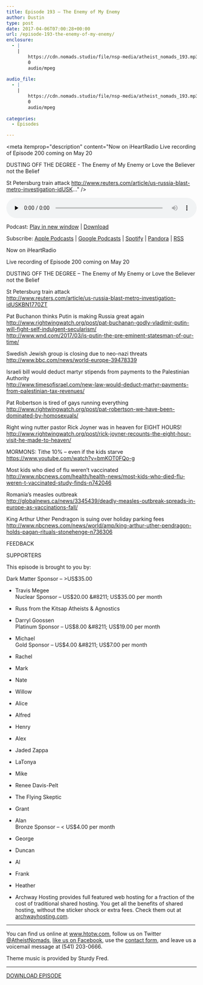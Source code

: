 ```yaml
---
title: ﻿Episode 193 – The Enemy of My Enemy
author: Dustin
type: post
date: 2017-04-06T07:00:28+00:00
url: /﻿episode-193-the-enemy-of-my-enemy/
enclosure:
  - |
    |
        https://cdn.nomads.studio/file/nsp-media/atheist_nomads_193.mp3
        0
        audio/mpeg
        
audio_file:
  - |
    |
        https://cdn.nomads.studio/file/nsp-media/atheist_nomads_193.mp3
        0
        audio/mpeg
        
categories:
  - Episodes

---
```

<div itemscope itemtype="http://schema.org/AudioObject">
  <meta itemprop="name" content="﻿Episode 193 &#8211; The Enemy of My Enemy" />
  
  <meta itemprop="uploadDate" content="2017-04-06T01:00:28-06:00" />
  
  <meta itemprop="encodingFormat" content="audio/mpeg" />
  
  <meta itemprop="description" content="Now on iHeartRadio
Live recording of Episode 200 coming on May 20

DUSTING OFF THE DEGREE - The Enemy of My Enemy or Love the Believer not the Belief

St Petersburg train attack
http://www.reuters.com/article/us-russia-blast-metro-investigation-idUSK..." />
  
  <meta itemprop="contentUrl" content="https://dts.podtrac.com/redirect.mp3/cdn.nomads.studio/file/nsp-media/atheist_nomads_193.mp3" />
  </p> 
  
  <div class="powerpress_player" id="powerpress_player_8456">
    <audio class="wp-audio-shortcode" id="audio-1512-200" preload="none" style="width: 100%;" controls="controls"><source type="audio/mpeg" src="https://dts.podtrac.com/redirect.mp3/cdn.nomads.studio/file/nsp-media/atheist_nomads_193.mp3?_=200" /><a href="https://dts.podtrac.com/redirect.mp3/cdn.nomads.studio/file/nsp-media/atheist_nomads_193.mp3">https://dts.podtrac.com/redirect.mp3/cdn.nomads.studio/file/nsp-media/atheist_nomads_193.mp3</a></audio>
  </div>
</div>

<p class="powerpress_links powerpress_links_mp3">
  Podcast: <a href="https://dts.podtrac.com/redirect.mp3/cdn.nomads.studio/file/nsp-media/atheist_nomads_193.mp3" class="powerpress_link_pinw" target="_blank" title="Play in new window" onclick="return powerpress_pinw('https://htotw.com/?powerpress_pinw=1512-podcast');" rel="nofollow">Play in new window</a> | <a href="https://dts.podtrac.com/redirect.mp3/cdn.nomads.studio/file/nsp-media/atheist_nomads_193.mp3" class="powerpress_link_d" title="Download" rel="nofollow" download="atheist_nomads_193.mp3">Download</a>
</p>

<p class="powerpress_links powerpress_subscribe_links">
  Subscribe: <a href="https://podcasts.apple.com/us/podcast/humanists-take-on-the-world/id530050098?mt=2&ls=1" class="powerpress_link_subscribe powerpress_link_subscribe_itunes" target="_blank" title="Subscribe on Apple Podcasts" rel="nofollow">Apple Podcasts</a> | <a href="https://www.google.com/podcasts?feed=aHR0cDovL2F0aGVpc3Rub21hZHMubGlic3luLmNvbS9yc3M%3D" class="powerpress_link_subscribe powerpress_link_subscribe_googleplay" target="_blank" title="Subscribe on Google Podcasts" rel="nofollow">Google Podcasts</a> | <a href="https://open.spotify.com/show/3LzK2xZGike6Tc1GEMtMbr?si=LieN9SNuTpq96smuaUsH8A" class="powerpress_link_subscribe powerpress_link_subscribe_spotify" target="_blank" title="Subscribe on Spotify" rel="nofollow">Spotify</a> | <a href="https://www.pandora.com/podcast/atheist-nomads/PC:10122?corr=62071012&part=ug" class="powerpress_link_subscribe powerpress_link_subscribe_pandora" target="_blank" title="Subscribe on Pandora" rel="nofollow">Pandora</a> | <a href="https://htotw.com/feed/podcast/" class="powerpress_link_subscribe powerpress_link_subscribe_rss" target="_blank" title="Subscribe via RSS" rel="nofollow">RSS</a>
</p>

<CENTER>
</CENTER>Now on iHeartRadio

  
Live recording of Episode 200 coming on May 20

DUSTING OFF THE DEGREE &#8211; The Enemy of My Enemy or Love the Believer not the Belief

St Petersburg train attack  
<http://www.reuters.com/article/us-russia-blast-metro-investigation-idUSKBN1770ZT>

Pat Buchanon thinks Putin is making Russia great again  
<http://www.rightwingwatch.org/post/pat-buchanan-godly-vladimir-putin-will-fight-self-indulgent-secularism/>  
<http://www.wnd.com/2017/03/is-putin-the-pre-eminent-statesman-of-our-time/>

Swedish Jewish group is closing due to neo-nazi threats  
<http://www.bbc.com/news/world-europe-39478339>

Israeli bill would deduct martyr stipends from payments to the Palestinian Authority  
 <http://www.timesofisrael.com/new-law-would-deduct-martyr-payments-from-palestinian-tax-revenues/>

Pat Robertson is tired of gays running everything  
 <http://www.rightwingwatch.org/post/pat-robertson-we-have-been-dominated-by-homosexuals/>

Right wing nutter pastor Rick Joyner was in heaven for EIGHT HOURS!  
 <http://www.rightwingwatch.org/post/rick-joyner-recounts-the-eight-hour-visit-he-made-to-heaven/>

MORMONS: Tithe 10% &#8211; even if the kids starve  
<https://www.youtube.com/watch?v=bmKOT0FQo-g>

Most kids who died of flu weren’t vaccinated  
 <http://www.nbcnews.com/health/health-news/most-kids-who-died-flu-weren-t-vaccinated-study-finds-n742046>

Romania’s measles outbreak  
 <http://globalnews.ca/news/3345439/deadly-measles-outbreak-spreads-in-europe-as-vaccinations-fall/>

King Arthur Uther Pendragon is suing over holiday parking fees  
 <http://www.nbcnews.com/news/world/amp/king-arthur-uther-pendragon-holds-pagan-rituals-stonehenge-n736306>

FEEDBACK

SUPPORTERS

This episode is brought to you by:

Dark Matter Sponsor &#8211; >US$35.00  
* Travis Megee  
Nuclear Sponsor &#8211; US$20.00 &#8211; US$35.00 per month  
* Russ from the Kitsap Atheists & Agnostics  
* Darryl Goossen  
Platinum Sponsor &#8211; US$8.00 &#8211; US$19.00 per month  
* Michael  
Gold Sponsor &#8211; US$4.00 &#8211; US$7.00 per month  
* Rachel  
* Mark  
* Nate  
* Willow  
* Alice  
* Alfred  
* Henry  
* Alex  
* Jaded Zappa  
* LaTonya  
* Mike  
* Renee Davis-Pelt  
* The Flying Skeptic  
* Grant  
* Alan  
Bronze Sponsor &#8211; < US$4.00 per month  
* George  
* Duncan  
* Al  
* Frank  
* Heather

* Archway Hosting provides full featured web hosting for a fraction of the cost of traditional shared hosting. You get all the benefits of shared hosting, without the sticker shock or extra fees. Check them out at <a href="http://archwayhosting.com/" target="_blank" rel="noopener">archwayhosting.com</a>.

<hr width="500" />

You can find us online at <a href="https://www.htotw.com/" target="_blank" rel="noopener">www.htotw.com</a>, follow us on Twitter <a href="https://htotw.com/twitter" target="_blank" rel="noopener">@AtheistNomads</a>, <a href="https://htotw.com/facebook" target="_blank" rel="noopener">like us on Facebook</a>, use the [contact form](https://htotw.com/contact), and leave us a voicemail message at (541) 203-0666.

Theme music is provided by Sturdy Fred.

<hr width="”500”" />

<a href="https://dts.podtrac.com/redirect.mp3/cdn.nomads.studio/file/nsp-media/atheist_nomads_193.mp3" target="_blank" rel="noopener">DOWNLOAD EPISODE</a>
